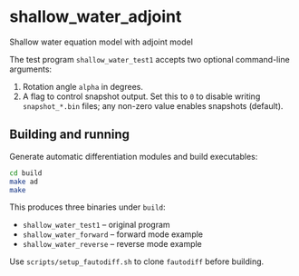 # shallow_water_adjoint
Shallow water equation model with adjoint model

The test program `shallow_water_test1` accepts two optional command-line
arguments:

1. Rotation angle `alpha` in degrees.
2. A flag to control snapshot output. Set this to `0` to disable writing
   `snapshot_*.bin` files; any non-zero value enables snapshots (default).

## Building and running

Generate automatic differentiation modules and build executables:

```bash
cd build
make ad
make
```

This produces three binaries under `build`:

- `shallow_water_test1` – original program
- `shallow_water_forward` – forward mode example
- `shallow_water_reverse` – reverse mode example

Use `scripts/setup_fautodiff.sh` to clone `fautodiff` before building.
